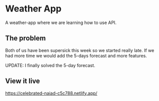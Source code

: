 # Weather App

A weather-app where we are learning how to use API. 

## The problem

Both of us have been supersick this week so we started really late. If we had more time we would add the 5-days forecast and more features. 

UPDATE: I finally solved the 5-day forecast. 

## View it live

https://celebrated-naiad-c5c788.netlify.app/
